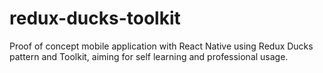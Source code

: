 # redux-ducks-toolkit
Proof of concept mobile application with React Native using Redux Ducks pattern and Toolkit, aiming for self learning and professional usage.
